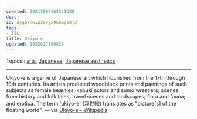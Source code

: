 ```yaml
---
created: 20211002164551680
desc: ''
id: 2yg6xmwi2i6rjx0k6mpz8j3
tags:
- TIL
title: Ukiyo-e
updated: 1652817100828
---
```

   
Topics::  [arts](../topics/arts.md), [Japanese](../topics/Japanese.md), [Japanese aesthetics](../archive/Japanese%20aesthetics.md)   
   
   
---   
   
Ukiyo-e is a genre of Japanese art which flourished from the 17th through 19th centuries. Its artists produced woodblock prints and paintings of such subjects as female beauties; kabuki actors and sumo wrestlers; scenes from history and folk tales; travel scenes and landscapes; flora and fauna; and erotica. The term 'ukiyo-e' (浮世絵) translates as "picture\[s\] of the floating world". — via [Ukiyo-e - Wikipedia](https://en.wikipedia.org/wiki/Ukiyo-e)